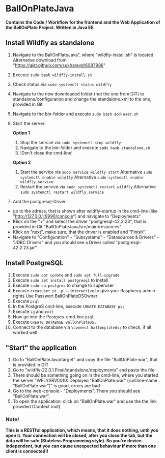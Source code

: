 # BallOnPlateJava
**Contains the Code / Workflow for the frontend and the Web Application of the BallOnPlate Project. Written in Java EE**

## Install Wildfly as standalone
1. Navigate to the BallOnPlateJava", where "wildfly-install.sh" is located
	Alternative download from "https://gist.github.com/sukharevd/6087988"
2. Execute ```sudo bash wildfly-install.sh```
3. Check status via ```sudo systemctl status wildfly```
4. Navigate to the new downloaded folder (not the one from GIT) to standalone/configuration and change the standalone.xml to the one, provided in Git
5. Navigate to the bin-folder and execute ```sudo bash add-user.sh```
6. Start the server:

	**Option 1**
	1. Stop the service via ```sudo systemctl stop wildfly```
	2. Navigate to the bin-folder and execute ```sudo bash standalone.sh```
	3. !Don't close the cmd-line!

	**Option 2**
	1. Start the service via ```sudo service wildfly start```
		Alternative ```sudo systemctl enable wildfly```
		Alternative ```sudo systemctl enable wildfly.service```
	2. Restart the service via ```sudo systemctl restart wildfly```
		Alternative ```sudo systemctl restart wildfly.service```
	
7. Add the postgresql-Driver
- go to the adress, that is shown after wildfly-startup in the cmd-line (like "http://127.0.0.1:9990/console") and navigate to "Deployments"
- Klick on the "+" and select the driver "postgresql-42.2.23", that is provided in Git "BallOnPlateJava/src/main/resources"
- Klick on "next", make sure, that the driver is enabled and "Finish".
- Navigate to "Configuration" - "Subsystems" - "Datasources & Drivers" - "JDBC Drivers" and you should see a Driver called "postgresql-42.2.23.jar"

	
## Install PostgreSQL
1. Execute ```sudo apt update``` and ```sudo apt full-upgrade```
1. Execute ```sudo apt install postgresql``` to install
2. Execute ```sudo su postgres``` to change to superuser
3. Execute ```creatuser pi -p --interactive``` to give your Raspberry admin-rights
	Use Passwort BallOnPlateDSOwner
4. Execute ```psql```
5. In the PostgreS cmd-line, execute ```CREATE DATABASE pi;```
6. Execute ```\q``` and ```exit```
7. Now go into the Postgres-cmd-line ```psql```
8. Execute ```CREATE DATABASE BallOnPlateDS;```
9. Connect to the database via ```\connect ballonplateds;``` to check, if all worked well

## "Start" the application
1. Go to "BallOnPlateJava/target" and copy the file "BallOnPlate.war", that is provided in GIT
2. Go to "wildfly-22.0.1.Final/standalone/deployments" and paste the file
3. There should be something going on in the cmd-line, where you started the server
	"WFLYSRV0010: Deployed "BallOnPlate.war" (runtime-name : "BallOnPlate.war")" is good, errors are bad
4. Go to the web-console - "Deployments". There you should see "BallOnPlate.war".
5. To open the application: click on "BallOnPlate.war" and use the the link provided (Context root)


### Note!
**This is a RESTful application, which means, that it does nothing, until you open it. Your connection will be closed, after you close the tab, but the data will be safe (Stateless Programming style). So you're device-independent, but you can cause unexpected behaviour if more than one client is connected!!**
